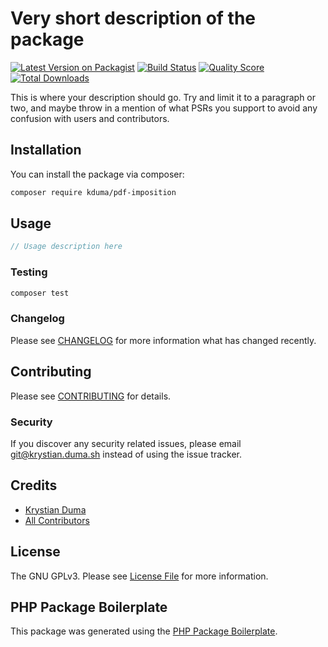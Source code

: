 # Very short description of the package

[![Latest Version on Packagist](https://img.shields.io/packagist/v/kduma/pdf-imposition.svg?style=flat-square)](https://packagist.org/packages/kduma/pdf-imposition)
[![Build Status](https://img.shields.io/travis/kduma/pdf-imposition/master.svg?style=flat-square)](https://travis-ci.org/kduma/pdf-imposition)
[![Quality Score](https://img.shields.io/scrutinizer/g/kduma/pdf-imposition.svg?style=flat-square)](https://scrutinizer-ci.com/g/kduma/pdf-imposition)
[![Total Downloads](https://img.shields.io/packagist/dt/kduma/pdf-imposition.svg?style=flat-square)](https://packagist.org/packages/kduma/pdf-imposition)

This is where your description should go. Try and limit it to a paragraph or two, and maybe throw in a mention of what PSRs you support to avoid any confusion with users and contributors.

## Installation

You can install the package via composer:

```bash
composer require kduma/pdf-imposition
```

## Usage

``` php
// Usage description here
```

### Testing

``` bash
composer test
```

### Changelog

Please see [CHANGELOG](CHANGELOG.md) for more information what has changed recently.

## Contributing

Please see [CONTRIBUTING](CONTRIBUTING.md) for details.

### Security

If you discover any security related issues, please email git@krystian.duma.sh instead of using the issue tracker.

## Credits

- [Krystian Duma](https://github.com/kduma)
- [All Contributors](../../contributors)

## License

The GNU GPLv3. Please see [License File](LICENSE.md) for more information.

## PHP Package Boilerplate

This package was generated using the [PHP Package Boilerplate](https://laravelpackageboilerplate.com).
